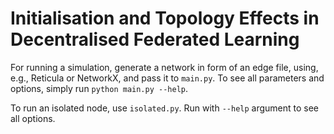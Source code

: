 # Initialisation and Topology Effects in Decentralised Federated Learning

For running a simulation, generate a network in form of an edge file, using,
e.g., Reticula or NetworkX, and pass it to `main.py`. To see all parameters
and options, simply run `python main.py --help`.

To run an isolated node, use `isolated.py`. Run with `--help` argument to
see all options.
